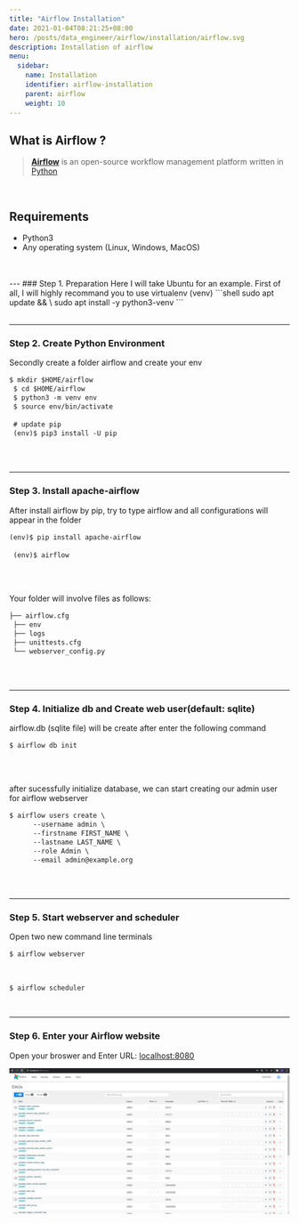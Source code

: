 ```yaml
---
title: "Airflow Installation"
date: 2021-01-04T08:21:25+08:00
hero: /posts/data_engineer/airflow/installation/airflow.svg
description: Installation of airflow
menu:
  sidebar:
    name: Installation
    identifier: airflow-installation
    parent: airflow
    weight: 10
---
```


## What is Airflow ?
> [**Airflow**](https://airflow.apache.org/) is an open-source workflow management platform written in [Python](https://www.python.org/)

</br>

## Requirements
- Python3
- Any operating system (Linux, Windows, MacOS)

</br>
</br>
--- 
### Step 1. Preparation
Here I will take Ubuntu for an example. First of all, I will highly recommand you to use virtualenv (venv)
```shell
sudo apt update && \
 sudo apt install -y python3-venv 
```
</br>
</br> 

---
### Step 2. Create Python Environment
Secondly create a folder airflow and create your env 
```shell
$ mkdir $HOME/airflow
 $ cd $HOME/airflow
 $ python3 -m venv env
 $ source env/bin/activate
 
 # update pip 
 (env)$ pip3 install -U pip
```
</br>
</br>  
  
---
### Step 3. Install apache-airflow
After install airflow by pip, try to type airflow and all configurations will appear in the folder
```shell
(env)$ pip install apache-airflow

 (env)$ airflow
```
</br>
</br>  

Your folder will involve files as follows:
```shell
├── airflow.cfg
 ├── env
 ├── logs
 ├── unittests.cfg
 └── webserver_config.py
```

</br>
</br> 
  
---
### Step 4. Initialize db and Create web user(default: sqlite)
airflow.db (sqlite file) will be create after enter the following command
```shell
$ airflow db init
```

</br>
</br>

after sucessfully initialize database, we can start creating our admin user for airflow webserver
```shell
$ airflow users create \
      --username admin \
      --firstname FIRST_NAME \
      --lastname LAST_NAME \
      --role Admin \
      --email admin@example.org
```
</br>
</br>  

---
### Step 5. Start webserver and scheduler
Open two new command line terminals
```shell
$ airflow webserver
```
</br>
 
```shell
$ airflow scheduler
```
</br>

---  
### Step 6. Enter your Airflow website
Open your broswer and Enter URL: [localhost:8080](localhost:8080)

![](/posts/data_engineer/airflow/installation/result.png)
